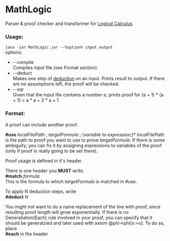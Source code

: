 # MathLogic
Parser &amp; proof checker and transformer for [Logical Calculus](https://en.wikipedia.org/wiki/Peano_axioms).

### Usage:
`java -jar MathLogic.jar --%option% input output`  
options:
- --compile  
  Compiles input file (see Fromat section).
- --deduct  
  Makes one step of [deduction](https://en.wikipedia.org/wiki/Deduction_theorem) on an input. Prints result to output.
  If there are no assumptions left, the proof will be checked.
- --sqr  
  Given that the input file contains a number a, prints proof for
  (a + 1) \* (a + 1) = a \* a + 2 \* a + 1 

### Format:
A proof can include another proof:  

**#use** _localFilePath_ ; _targetFormula_ ; (_variable_ to _expression_;)\*
_localFilePath_ is the path to proof you want to use to prove _targetFormula_. If there is some ambiguity, you can fix it by assigning expressions to variables of the proof (only if proof is really going to be set there).

Proof usage is defined in it's header.

There is one header you **MUST** write.  
**#match** _formula_  
This is the formula to which _targetFormula_ is matched in #use.

To apply N deduction steps, write  
**#deduct** _N_

You might not want to do a naive replacement of the line with proof, since resulting proof length will grow exponentially.
If there is no Generaliation(Each) rule involved in your proof, you can specify that it should be generalzied and later used with axiom @phi->phi[x:=o]. To do so, place  
**#each** in the header
